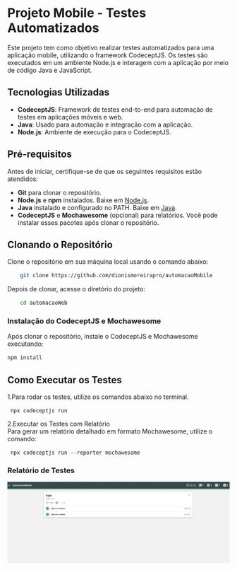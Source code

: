 # Projeto Mobile - Testes Automatizados

Este projeto tem como objetivo realizar testes automatizados para uma aplicação mobile, utilizando o framework CodeceptJS. Os testes são executados em um ambiente Node.js e interagem com a aplicação por meio de código Java e JavaScript.

## Tecnologias Utilizadas

- **CodeceptJS**: Framework de testes end-to-end para automação de testes em aplicações móveis e web.
- **Java**: Usado para automação e integração com a aplicação.
- **Node.js**: Ambiente de execução para o CodeceptJS.

## Pré-requisitos

Antes de iniciar, certifique-se de que os seguintes requisitos estão atendidos:

- **Git** para clonar o repositório.
- **Node.js** e **npm** instalados. Baixe em [Node.js](https://nodejs.org/).
- **Java** instalado e configurado no PATH. Baixe em [Java](https://www.oracle.com/java/technologies/javase-downloads.html).
- **CodeceptJS** e **Mochawesome** (opcional) para relatórios. Você pode instalar esses pacotes após clonar o repositório.

## Clonando o Repositório

Clone o repositório em sua máquina local usando o comando abaixo:

```bash
    git clone https://github.com/dionismoreirapro/automacaoMobile
```
Depois de clonar, acesse o diretório do projeto:

```bash
    cd automacaoWeb
```
### Instalação do CodeceptJS e Mochawesome

Após clonar o repositório, instale o CodeceptJS e Mochawesome executando:

```bash
npm install
```
## Como Executar os Testes
1.Para rodar os testes, utilize os comandos abaixo no terminal.
```
 npx codeceptjs run
```
2.Executar os Testes com Relatório</br>
Para gerar um relatório detalhado em formato Mochawesome, utilize o comando:
```
 npx codeceptjs run --reporter mochawesome
```

### Relatório de Testes
![Relatorio de teste ](https://github.com/dionismoreirapro/automacaoMobile/blob/main/report.png)
